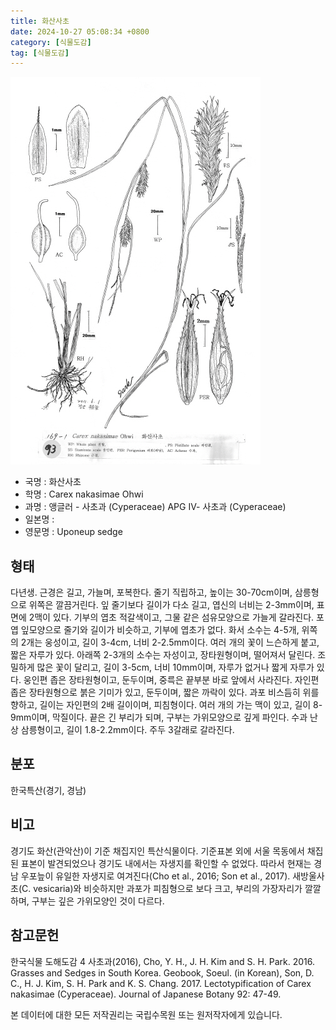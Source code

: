 ```yaml
---
title: 화산사초
date: 2024-10-27 05:08:34 +0800
category: [식물도감]
tag: [식물도감]
---
```




![화산사초](/assets/img/fileUpload/plants/basic/illustration/9861_illustration_th2.jpg)
- 국명 : 화산사초
- 학명 : Carex nakasimae Ohwi
- 과명 : 앵글러 - 사초과 (Cyperaceae) APG Ⅳ- 사초과 (Cyperaceae)
- 일본명 : 
- 영문명 : Uponeup sedge


## 형태
다년생. 근경은 길고, 가늘며, 포복한다. 줄기 직립하고, 높이는 30-70cm이며, 삼릉형으로 위쪽은 깔끔거린다. 잎 줄기보다 길이가 다소 길고, 엽신의 너비는 2-3mm이며, 표면에 2맥이 있다. 기부의 엽초 적갈색이고, 그물 같은 섬유모양으로 가늘게 갈라진다. 포엽 잎모양으로 줄기와 길이가 비슷하고, 기부에 엽초가 없다. 화서 소수는 4-5개, 위쪽의 2개는 웅성이고, 길이 3-4cm, 너비 2-2.5mm이다. 여러 개의 꽃이 느슨하게 붙고, 짧은 자루가 있다. 아래쪽 2-3개의 소수는 자성이고, 장타원형이며, 떨어져서 달린다. 조밀하게 많은 꽃이 달리고, 길이 3-5cm, 너비 10mm이며, 자루가 없거나 짧게 자루가 있다. 웅인편 좁은 장타원형이고, 둔두이며, 중륵은 끝부분 바로 앞에서 사라진다. 자인편 좁은 장타원형으로 붉은 기미가 있고, 둔두이며, 짧은 까락이 있다. 과포 비스듬히 위를 향하고, 길이는 자인편의 2배 길이이며, 피침형이다. 여러 개의 가는 맥이 있고, 길이 8-9mm이며, 막질이다. 끝은 긴 부리가 되며, 구부는 가위모양으로 깊게 파인다. 수과 난상 삼릉형이고, 길이 1.8-2.2mm이다. 주두 3갈래로 갈라진다.
## 분포
한국특산(경기, 경남)
## 비고
경기도 화산(관악산)이 기준 채집지인 특산식물이다. 기준표본 외에 서울 목동에서 채집된 표본이 발견되었으나 경기도 내에서는 자생지를 확인할 수 없었다. 따라서 현재는 경남 우포늪이 유일한 자생지로 여겨진다(Cho et al., 2016; Son et al., 2017). 새방울사초(C. vesicaria)와 비슷하지만 과포가 피침형으로 보다 크고, 부리의 가장자리가 깔깔하며, 구부는 깊은 가위모양인 것이 다르다.
## 참고문헌
한국식물 도해도감 4 사초과(2016), Cho, Y. H., J. H. Kim and S. H. Park. 2016. Grasses and Sedges in South Korea. Geobook, Soeul. (in Korean), Son, D. C., H. J. Kim, S. H. Park and K. S. Chang. 2017. Lectotypification of Carex nakasimae (Cyperaceae). Journal of Japanese Botany 92: 47-49.






본 데이터에 대한 모든 저작권리는 국립수목원 또는 원저작자에게 있습니다.
